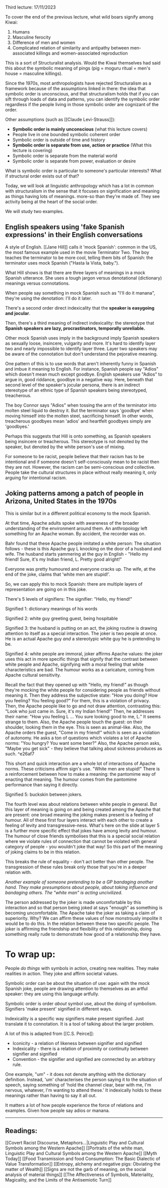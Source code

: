 Third lecture:
17/11/2023

To cover the end of the previous lecture, what wild boars signify among Kiwai:
1. Humans
2. Masculine ferocity
3. Difference of men and women
4. Complicated relation of similarity and antipathy between men-associated killings and women-associated reproduction

This is a sort of Structuralist analysis. Would the Kiwai themselves had said this about the symbolic meaning of pings (pig = moguru ritual = men's house = masculine killings).

Since the 1970s, most anthropologists have rejected Structuralism as a framework because of the assumptions linked in there: the idea that symbolic order is unconscious, and that structuralism holds that if you can sift through loads of data and patterns, you can identify the symbolic order regardless if the people living in those symbolic order are cognizant of the order.

Other assumptions (such as [[Claude Levi-Strauss]]):
- **Symbolic order is mainly unconscious** (what this lecture covers)
- People live in one bounded symbolic coherent order
- Symbolic order is outside of time and history
- **Symbolic order is separate from use, action or practice** (What this lecture is covering)
- Symbolic order is separate from the material world
- Symbolic order is separate from power, evaluation or desire

What is symbolic order is particular to someone's particular interests? What if structural order exists out of that?

Today, we will look at linguistic anthropology which has a lot in common with structuralism in the sense that it focuses on signification and meaning as things having lots of meanings. more-so than they're made of. They see activity being at the heart of the social order.

We will study two examples.

## English speakers using 'fake Spanish expressions' in their English conversations

A style of English.
[[Jane Hill]] calls it 'mock Spanish': common in the US, the most famous example used in the movie Terminator Two. The boy teaches the terminator to be more cool, telling them bits of Spanish: the terminator uses mock Spanish ("Hasta la Vista, baby.").

What Hill shows is that there are three layers of meanings in a mock Spanish utterance. She uses a tough jargon versus denotational (dictionary) meanings versus connotations.

When people say something in mock Spanish such as "I'll do it manana", they're using the denotation: I'll do it later.

There's a second order direct indexicality that the **speaker is easygoing and jocular**.

Then, there's a third meaning of indirect indexicality: the stereotype that **Spanish speakers are lazy, procrastinators, temporally unreliable.**

Other mock Spanish uses imply in the background imply Spanish speakers as sexually loose, insincere, vulgarity and more. It's hard to identify layer two and nearly impossible to identify layer three. Layer two speakers may be aware of the connotation but don't understand the pejorative meaning.

One pattern of this is to use words that aren't inherently funny in Spanish and imbue it meaning to English. For instance, Spanish people say "Adios" which doesn't mean much except goodbye. English speakers use "Adios" to argue in, good riddance, goodbye in a negative way. Here, beneath that second level of the speaker's jocular persona, there is an indirect stereotype of an ethnic type of Spanish speakers being stereotyped, treacherous.  

The boy Connor says "Adios" when tossing the arm of the terminator into molten steel liquid to destroy it. But the terminator says 'goodbye' when moving himself into the molten steel, sacrificing himself. In other words, treacherous goodbyes mean 'adios' and heartfelt goodbyes simply are 'goodbyes.'

Perhaps this suggests that Hill is onto something, as Spanish speakers being insincere or treacherous. This stereotype is not denoted by the speaker, but denoted by the white person's use of mixing.

For someone to be racist, people believe that their racism has to be intentional and if someone doesn't self-consciously mean to be racist then they are not. However, the racism can be semi-conscious *and* collective. People take the cultural structures in place without really meaning it, only arguing for intentional racism.

## Joking patterns among a patch of people in Arizona, United States in the 1970s

This is similar but in a different political economy to the mock Spanish.

At that time, Apache adults spoke with awareness of the broader understanding of the environment around them. An anthropology left something for an Apache woman. By accident, the recorder was on.

Bahr found that these Apache people imitated a white person:
The situation follows - these is this Apache guy L knocking on the door of a husband and wife. The husband starts yammering at the guy in English - "Hello my friend! Sure, it's my Indian friend, L. Pretty good alright!"

Everyone was pretty humoured and everyone cracks up. The wife, at the end of the joke, claims that 'white men are stupid!'.

So, we can apply this to mock Spanish: there are multiple layers of representation are going on in this joke.

There's 5 levels of signifiers:
The signifier: "Hello, my friend!"

Signified 1: dictionary meanings of his words

Signified 2: white guy greeting guest, being hospitable

Signified 3: the husband is putting on an act, the joking routine is drawing attention to itself as a special interaction. The joker is two people at once. He is an actual Apache guy *and* a stereotypic white guy he is pretending to be.

Signified 4: white people are immoral, joker affirms Apache values: the joker uses this act in more specific things that signify that the contrast between white people and Apache, signifying with a moral feeling that white characteristics are bad. The humour works as a caricature, coming from Apache cultural sensitivity.

Recall the fact that they opened up with "Hello, my friend!" as though they're mocking the white people for considering people as friends without meaning it. Then they address the subjective state: "How you doing? How you feeling? You feeling good?" For them, this is a violation of privacy. Then, the Apache people like to go and not draw attention, contrasting this: "Look who just came in. Sure, it's my Indian friend!" Then, he addresses their name: "How you feeling L ... You sure looking good to me, L." It seems strange to them. Also, the Apache people touch the guest: on their shoulder, looking them in the eye. This is seen as animal-like. Also, the Apache orders the guest, "Come in my friend!" which is seen as a violation of autonomy. He asks a ton of questions which violates a lot of Apache norms: "You hungry? You want some beer?" Also, the Apache person asks, "Maybe you get sick" - they believe that talking about sickness produces as such. ^e26af7

This short and quick interaction are a whole lot of interactions of Apache norms. These criticisms affirm sign's use. "White men are stupid!" There is a reinforcement between how to make a meaning: the pantomime way of enacting that meaning. The humour comes from the pantomime performance than saying it directly.

Signified 5: buckskin between jokers.

The fourth level was about relations between white people in general. But this layer of meaning is going on and being created among the Apache that are present: one broad meaning the joking makes present is a feeling of humour. All of these first four layers interact with each other to create a feeling of levity and transgressive-ness. What's here on the slide at layer 5 is a further more specific effect that jokes have among levity and humour. The humour of close friends symbolises that this is a special social relation where we violate rules of connection that cannot be violated with general category of people - you wouldn't joke that way! So this part of the meaning of joking claims to be in this relation.

This breaks the rule of equality - don't act better than other people. The transgression of these rules break only those that you're in a deeper relation with. 

*Another example of someone pretending to be a GP bandaging another hand. They make presumptions about people, about taking influence and bandaging others. The "white man" is acting uncivilized.* 

The person addressed by the joker is made uncomfortable by this interaction and so that person being joked at says "enough" as something is becoming uncomfortable. The Apache take the joker as taking a claim of superiority. Why? We can affirm these values of how monstrously impolite it would be to do this. In the relation between these two specific people. The joker is affirming the friendship and flexibility of this relationship, doing something really rude to demonstrate how good of a relationship they have.

# To wrap up:

People *do things* with symbols in action, creating new realities. They make realities in action. They joke and affirm societal values.

Symbolic order can be about the situation of use: again with the mock Spanish joke, people are drawing attention to themselves as an artful speaker: they are using this language artfully.

Symbolic order is order *about* symbol use, about the doing of symbolism. Signifiers 'make present' signified in different ways.

Indexicality is a specific way signifiers make present signified. Just translate it to connotation. It is a tool of talking about the larger problem.

A lot of this is adapted from [[C.S. Peirce]]:
- Iconicity - a relation of likeness between signifier and signified
- Indexicality - there is a relation of proximity or continuity between signifier and signified
- Convention - the signifier and signified are connected by an arbitrary rule.

One example, "um" - it does not denote anything with the dictionary definition. Instead, 'um' characterises the person saying it to the situation of speech, saying something of 'hold the channel clear, bear with me, I'm nervous, whatever, I'm wanting to attend these.' It indexically holds to these meanings rather than having to say it all out.

It matters a lot of how people experience the force of relations and examples. Given how people say adios or manana.

---

## Readings:
[[Covert Racist Discourse, Metaphors...|Linguistic Play and Cultural Symbols among the Western Apache]]
[[Portraits of the white man, Linguistic Play and Cultural Symbols among the Western Apache]]
[[Myth Today]]
[[Food Transmission and food Consumption: The Basic Dialectic of Value Transformation]]
[[Entropy, alchemy and negative pigs: Obviating the matter of Wealth]]
[[Signs are not the garb of meaning, on the social analysis of material things]]
[[The Affectiveness of Symbols, Materiality, Magicality, and the Limits of the Antisemiotic Turn]]


